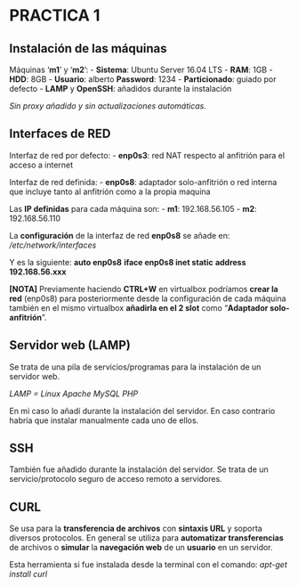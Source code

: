 # PRACTICA 1

## Instalación de las máquinas
Máquinas ‘**m1**’ y ‘**m2**’:
    - **Sistema**: Ubuntu Server 16.04 LTS
    - **RAM**: 1GB
    - **HDD**: 8GB 
    - **Usuario**: alberto	**Password**: 1234
    - **Particionado**: guiado por defecto
    - **LAMP** y **OpenSSH**: añadidos durante la instalación

_Sin proxy añadido y sin actualizaciones automáticas._

## Interfaces de RED
Interfaz de red por defecto: 
    - **enp0s3**: red NAT respecto al anfitrión para el acceso a internet

Interfaz de red definida:
    - **enp0s8**: adaptador solo-anfitrión o red interna que incluye tanto al anfitrión como a la propia maquina

Las **IP definidas** para cada máquina son:
    - **m1**:  192.168.56.105
    - **m2**:  192.168.56.110

La **configuración** de la interfaz de red **enp0s8** se añade en:
_/etc/network/interfaces_

Y es la siguiente:
**auto enp0s8**
**iface enp0s8 inet static**
**address 192.168.56.xxx**

**[NOTA]**
Previamente haciendo **CTRL+W** en virtualbox podríamos **crear la red** (enp0s8) para posteriormente desde la configuración de cada máquina también en el mismo virtualbox **añadirla en el 2 slot** como “**Adaptador solo-anfitrión**”.

## Servidor web (LAMP)
Se trata de una pila de servicios/programas para la instalación de un servidor web.
 
_LAMP = Linux Apache MySQL PHP_

En mi caso lo añadí durante la instalación del servidor. En caso contrario habría que instalar manualmente cada uno de ellos.

## SSH
También fue añadido durante la instalación del servidor. Se trata de un servicio/protocolo seguro de acceso remoto a servidores.

## CURL
Se usa para la **transferencia de archivos** con **sintaxis URL** y soporta diversos protocolos. En general se utiliza para **automatizar transferencias** de archivos o **simular** la **navegación web** de un **usuario** en un servidor.

Esta herramienta si fue instalada desde la terminal con el comando: _apt-get install curl_
